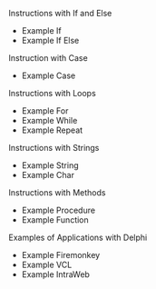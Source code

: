 Instructions with If and Else

  - Example If
  - Example If Else

Instruction with Case
  
  - Example Case

Instructions with Loops

  - Example For
  - Example While
  - Example Repeat

Instructions with Strings

  - Example String
  - Example Char

Instructions with Methods

  - Example Procedure
  - Example Function

Examples of Applications with Delphi

  - Example Firemonkey
  - Example VCL
  - Example IntraWeb
